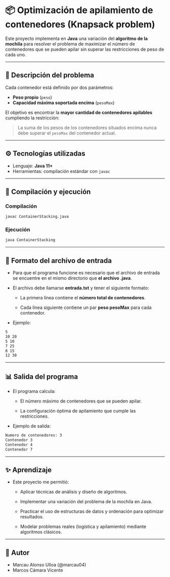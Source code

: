 # 📦 Optimización de apilamiento de contenedores (Knapsack problem)

Este proyecto implementa en **Java** una variación del **algoritmo de la mochila** para resolver el problema de maximizar el número de contenedores que se pueden apilar sin superar las restricciones de peso de cada uno.  

---

## 📖 Descripción del problema

Cada contenedor está definido por dos parámetros:
- **Peso propio** (`peso`)  
- **Capacidad máxima soportada encima** (`pesoMax`)  

El objetivo es encontrar la **mayor cantidad de contenedores apilables** cumpliendo la restricción:  
> La suma de los pesos de los contenedores situados encima nunca debe superar el `pesoMax` del contenedor actual.  

---

## ⚙️ Tecnologías utilizadas
- Lenguaje: **Java 11+**  
- Herramientas: compilación estándar con `javac`  

---

## 🚀 Compilación y ejecución

### Compilación
```bash
javac ContainerStacking.java
```
### Ejecución

```bash
java ContainerStacking 
```
---

## 📂 Formato del archivo de entrada

- Para que el programa funcione es necesario que el archivo de entrada se encuentre en el mismo directorio que **el archivo .java**.
- El archivo debe llamarse **entrada.txt** y tener el siguiente formato:

  - La primera línea contiene el **número total de contenedores**.

  - Cada línea siguiente contiene un par **peso pesoMax** para cada contenedor.

- Ejemplo:

```bash
5
10 20
5 10
7 25
8 15
12 30
```

---

## 📊 Salida del programa

- El programa calcula:

  - El número máximo de contenedores que se pueden apilar.

  - La configuración óptima de apilamiento que cumple las restricciones.

- Ejemplo de salida:

```bash
Numero de contenedores: 3
Contenedor 3
Contenedor 4
Contenedor 7
```

---

## ✨ Aprendizaje

- Este proyecto me permitió:

  - Aplicar técnicas de análisis y diseño de algoritmos.

  - Implementar una variación del problema de la mochila en Java.

  - Practicar el uso de estructuras de datos y ordenación para optimizar resultados.

  - Modelar problemas reales (logística y apilamiento) mediante algoritmos clásicos.

---
 
## 👤 Autor

- Marcau Alonso Ulloa (@marcau04)
- Marcos Cámara Vicente
